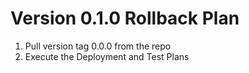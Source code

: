 # Version 0.1.0 Rollback Plan
1. Pull version tag 0.0.0 from the repo
1. Execute the Deployment and Test Plans

